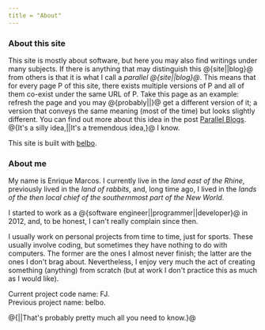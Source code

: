 ```yaml
---
title = "About"
---
```


### About this site

This site is mostly about software, but here you may also find writings 
under many subjects. If there is anything that may
distinguish this @{site||blog}@ from others is that it is what I call a 
*parallel @{site||blog}@*. This means that for every page P of this site, 
there exists multiple versions of P and all of them co-exist
under the same URL of P.
Take this page as an example: refresh the page and you may 
@{probably||}@ get a different version of it; a version that conveys the 
same meaning (most of the time) but looks slightly different.
You can find out more about this idea in the post 
[Parallel Blogs](https://www.lessmarcos.com/posts/2020/08/parallel-blogs/).
@{It's a silly idea,||It's a tremendous idea,}@ I know.

This site is built with [belbo](https://github.com/lessmarcos/belbo).

### About me

My name is Enrique Marcos. I currently live in the <em>land east of the Rhine</em>, 
previously lived in the <em>land of rabbits</em>, and, long time ago, I lived in the 
<em>lands of the then local chief of the southernmost part of the New World</em>.

I started to work as a @{software engineer||programmer||developer}@ in 2012, and, to be honest, 
I can't really complain since then.
 
I usually work on personal projects from time to time, just for sports. These usually
involve coding, but sometimes they have nothing to do with computers. The former are the
ones I almost never finish; the latter are the ones I don't brag about. Nevertheless,
I enjoy very much the act of creating something (anything) from scratch (but at work I
don't practice this as much as I would like).

Current project code name: FJ.<br>
Previous project name: belbo.


@{||That's probably pretty much all you need to know.}@
